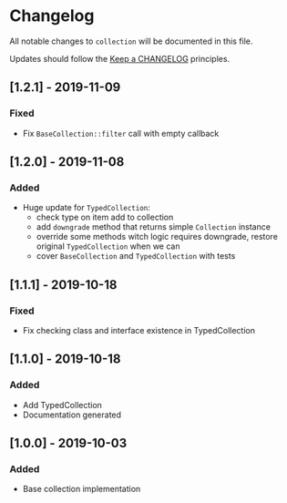 # Changelog

All notable changes to `collection` will be documented in this file.

Updates should follow the [Keep a CHANGELOG](http://keepachangelog.com/) principles.

<!--
## [X.Y.Z] - YYYY-MM-DD
### Added
- Nothing

### Deprecated
- Nothing

### Fixed
- Nothing

### Removed
- Nothing

### Security
- Nothing
-->

## [1.2.1] - 2019-11-09
### Fixed
- Fix `BaseCollection::filter` call with empty callback

## [1.2.0] - 2019-11-08
### Added
- Huge update for `TypedCollection`:
    - check type on item add to collection
    - add `downgrade` method that returns simple `Collection` instance
    - override some methods witch logic requires downgrade, restore original `TypedCollection` when we can
    - cover `BaseCollection` and `TypedCollection` with tests

## [1.1.1] - 2019-10-18
### Fixed
- Fix checking class and interface existence in TypedCollection

## [1.1.0] - 2019-10-18
### Added
- Add TypedCollection
- Documentation generated

## [1.0.0] - 2019-10-03
### Added
- Base collection implementation
